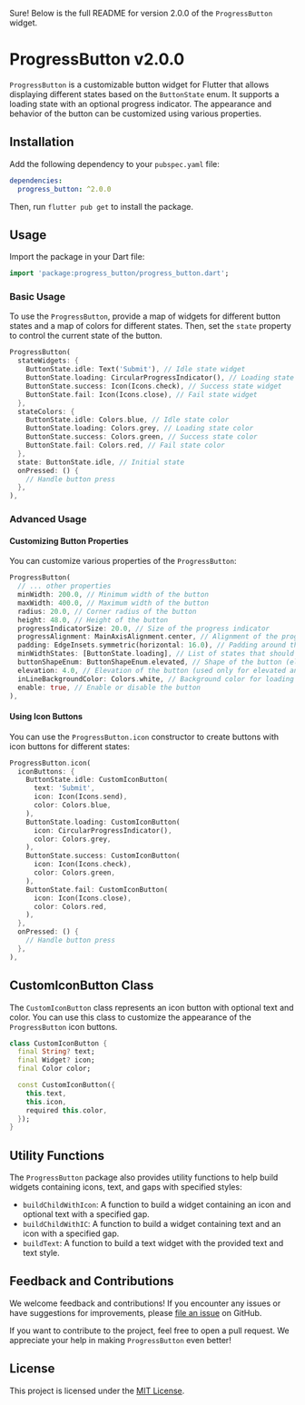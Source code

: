 Sure! Below is the full README for version 2.0.0 of the `ProgressButton` widget.

# ProgressButton v2.0.0

`ProgressButton` is a customizable button widget for Flutter that allows displaying different states based on the `ButtonState` enum. It supports a loading state with an optional progress indicator. The appearance and behavior of the button can be customized using various properties.

## Installation

Add the following dependency to your `pubspec.yaml` file:

```yaml
dependencies:
  progress_button: ^2.0.0
```

Then, run `flutter pub get` to install the package.

## Usage

Import the package in your Dart file:

```dart
import 'package:progress_button/progress_button.dart';
```

### Basic Usage

To use the `ProgressButton`, provide a map of widgets for different button states and a map of colors for different states. Then, set the `state` property to control the current state of the button.

```dart
ProgressButton(
  stateWidgets: {
    ButtonState.idle: Text('Submit'), // Idle state widget
    ButtonState.loading: CircularProgressIndicator(), // Loading state widget
    ButtonState.success: Icon(Icons.check), // Success state widget
    ButtonState.fail: Icon(Icons.close), // Fail state widget
  },
  stateColors: {
    ButtonState.idle: Colors.blue, // Idle state color
    ButtonState.loading: Colors.grey, // Loading state color
    ButtonState.success: Colors.green, // Success state color
    ButtonState.fail: Colors.red, // Fail state color
  },
  state: ButtonState.idle, // Initial state
  onPressed: () {
    // Handle button press
  },
),
```

### Advanced Usage

#### Customizing Button Properties

You can customize various properties of the `ProgressButton`:

```dart
ProgressButton(
  // ... other properties
  minWidth: 200.0, // Minimum width of the button
  maxWidth: 400.0, // Maximum width of the button
  radius: 20.0, // Corner radius of the button
  height: 48.0, // Height of the button
  progressIndicatorSize: 20.0, // Size of the progress indicator
  progressAlignment: MainAxisAlignment.center, // Alignment of the progress indicator
  padding: EdgeInsets.symmetric(horizontal: 16.0), // Padding around the button's child
  minWidthStates: [ButtonState.loading], // List of states that should use the minimum width
  buttonShapeEnum: ButtonShapeEnum.elevated, // Shape of the button (elevated, outline, or flat)
  elevation: 4.0, // Elevation of the button (used only for elevated and outlined shapes)
  inLineBackgroundColor: Colors.white, // Background color for loading and success states
  enable: true, // Enable or disable the button
),
```

#### Using Icon Buttons

You can use the `ProgressButton.icon` constructor to create buttons with icon buttons for different states:

```dart
ProgressButton.icon(
  iconButtons: {
    ButtonState.idle: CustomIconButton(
      text: 'Submit',
      icon: Icon(Icons.send),
      color: Colors.blue,
    ),
    ButtonState.loading: CustomIconButton(
      icon: CircularProgressIndicator(),
      color: Colors.grey,
    ),
    ButtonState.success: CustomIconButton(
      icon: Icon(Icons.check),
      color: Colors.green,
    ),
    ButtonState.fail: CustomIconButton(
      icon: Icon(Icons.close),
      color: Colors.red,
    ),
  },
  onPressed: () {
    // Handle button press
  },
),
```

## CustomIconButton Class

The `CustomIconButton` class represents an icon button with optional text and color. You can use this class to customize the appearance of the `ProgressButton` icon buttons.

```dart
class CustomIconButton {
  final String? text;
  final Widget? icon;
  final Color color;

  const CustomIconButton({
    this.text,
    this.icon,
    required this.color,
  });
}
```

## Utility Functions

The `ProgressButton` package also provides utility functions to help build widgets containing icons, text, and gaps with specified styles:

- `buildChildWithIcon`: A function to build a widget containing an icon and optional text with a specified gap.
- `buildChildWithIC`: A function to build a widget containing text and an icon with a specified gap.
- `buildText`: A function to build a text widget with the provided text and text style.

## Feedback and Contributions

We welcome feedback and contributions! If you encounter any issues or have suggestions for improvements, please [file an issue](https://github.com/georgesamirmansour/custom_progress_button/issues) on GitHub.

If you want to contribute to the project, feel free to open a pull request. We appreciate your help in making `ProgressButton` even better!

## License

This project is licensed under the [MIT License](https://github.com/georgesamirmansour/custom_progress_button/LICENSE).
